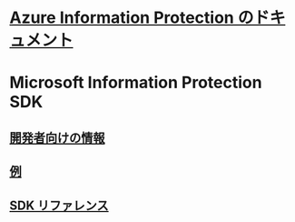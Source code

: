 # [Azure Information Protection のドキュメント](/azure/information-protection/)
# Microsoft Information Protection SDK
## [開発者向けの情報](https://aka.ms/mipdevelopers)
## [例](https://aka.ms/mipexamples)
## [SDK リファレンス](mip-sdk-reference.md)